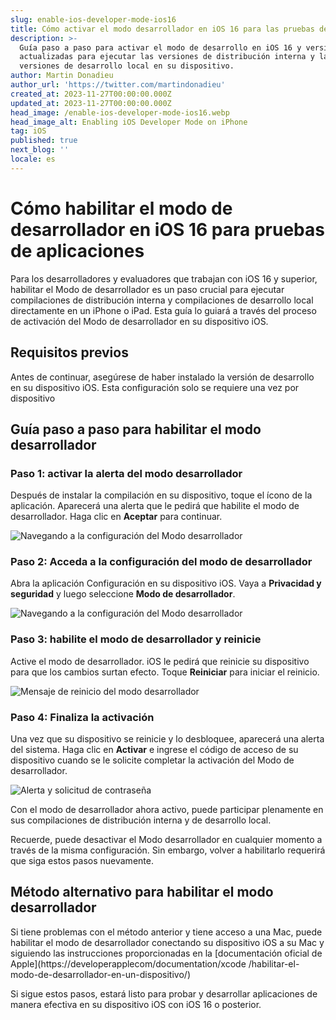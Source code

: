 ```yaml
---
slug: enable-ios-developer-mode-ios16
title: Cómo activar el modo desarrollador en iOS 16 para las pruebas de aplicaciones
description: >-
  Guía paso a paso para activar el modo de desarrollo en iOS 16 y versiones
  actualizadas para ejecutar las versiones de distribución interna y las
  versiones de desarrollo local en su dispositivo.
author: Martin Donadieu
author_url: 'https://twitter.com/martindonadieu'
created_at: 2023-11-27T00:00:00.000Z
updated_at: 2023-11-27T00:00:00.000Z
head_image: /enable-ios-developer-mode-ios16.webp
head_image_alt: Enabling iOS Developer Mode on iPhone
tag: iOS
published: true
next_blog: ''
locale: es
---
```


# Cómo habilitar el modo de desarrollador en iOS 16 para pruebas de aplicaciones

Para los desarrolladores y evaluadores que trabajan con iOS 16 y superior, habilitar el Modo de desarrollador es un paso crucial para ejecutar compilaciones de distribución interna y compilaciones de desarrollo local directamente en un iPhone o iPad. Esta guía lo guiará a través del proceso de activación del Modo de desarrollador en su dispositivo iOS.

## Requisitos previos

Antes de continuar, asegúrese de haber instalado la versión de desarrollo en su dispositivo iOS. Esta configuración solo se requiere una vez por dispositivo

## Guía paso a paso para habilitar el modo desarrollador

### Paso 1: activar la alerta del modo desarrollador

Después de instalar la compilación en su dispositivo, toque el ícono de la aplicación. Aparecerá una alerta que le pedirá que habilite el modo de desarrollador. Haga clic en **Aceptar** para continuar.

<div class="mx-auto" style="ancho: 50%;">
  <img src="/ios-16-developer-mode-0webp" alt="Navegando a la configuración del Modo desarrollador">
</div>

### Paso 2: Acceda a la configuración del modo de desarrollador

Abra la aplicación Configuración en su dispositivo iOS. Vaya a **Privacidad y seguridad** y luego seleccione **Modo de desarrollador**.

![Navegando a la configuración del Modo desarrollador](/ios-16-developer-mode-1webp)

### Paso 3: habilite el modo de desarrollador y reinicie

Active el modo de desarrollador. iOS le pedirá que reinicie su dispositivo para que los cambios surtan efecto. Toque **Reiniciar** para iniciar el reinicio.

![Mensaje de reinicio del modo desarrollador](/ios-16-developer-mode-2webp)

### Paso 4: Finaliza la activación

Una vez que su dispositivo se reinicie y lo desbloquee, aparecerá una alerta del sistema. Haga clic en **Activar** e ingrese el código de acceso de su dispositivo cuando se le solicite completar la activación del Modo de desarrollador.

![Alerta y solicitud de contraseña](/ios-16-developer-mode-3webp)

Con el modo de desarrollador ahora activo, puede participar plenamente en sus compilaciones de distribución interna y de desarrollo local.

Recuerde, puede desactivar el Modo desarrollador en cualquier momento a través de la misma configuración. Sin embargo, volver a habilitarlo requerirá que siga estos pasos nuevamente.

## Método alternativo para habilitar el modo desarrollador

Si tiene problemas con el método anterior y tiene acceso a una Mac, puede habilitar el modo de desarrollador conectando su dispositivo iOS a su Mac y siguiendo las instrucciones proporcionadas en la [documentación oficial de Apple](https://developerapplecom/documentation/xcode /habilitar-el-modo-de-desarrollador-en-un-dispositivo/)

Si sigue estos pasos, estará listo para probar y desarrollar aplicaciones de manera efectiva en su dispositivo iOS con iOS 16 o posterior.